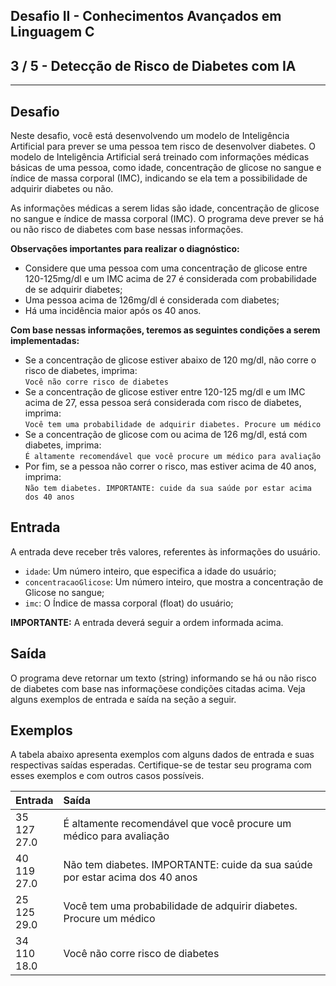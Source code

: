 Desafio II - Conhecimentos Avançados em Linguagem C
---------------------------------------------------
3 / 5 - Detecção de Risco de Diabetes com IA
--------------------------------------------

* * *

Desafio
-------

Neste desafio, você está desenvolvendo um modelo de Inteligência Artificial para prever se uma pessoa tem risco de
desenvolver diabetes. O modelo de Inteligência Artificial será treinado com informações médicas básicas de uma pessoa,
como idade, concentração de glicose no sangue e índice de massa corporal (IMC), indicando se ela tem a possibilidade de
adquirir diabetes ou não.

As informações médicas a serem lidas são idade, concentração de glicose no sangue e índice de massa corporal (IMC). O
programa deve prever se há ou não risco de diabetes com base nessas informações.

**Observações importantes para realizar o diagnóstico:**

* Considere que uma pessoa com uma concentração de glicose entre 120-125mg/dl e um IMC acima de 27 é considerada com
  probabilidade de se adquirir diabetes;
* Uma pessoa acima de 126mg/dl é considerada com diabetes;
* Há uma incidência maior após os 40 anos.

**Com base nessas informações, teremos as seguintes condições a serem implementadas:**

* Se a concentração de glicose estiver abaixo de 120 mg/dl, não corre o risco de diabetes, imprima:  
  `Você não corre risco de diabetes`
* Se a concentração de glicose estiver entre 120-125 mg/dl e um IMC acima de 27, essa pessoa será considerada com risco
  de diabetes, imprima:  
  `Você tem uma probabilidade de adquirir diabetes. Procure um médico`
* Se a concentração de glicose com ou acima de 126 mg/dl, está com diabetes, imprima:  
  `É altamente recomendável que você procure um médico para avaliação`
* Por fim, se a pessoa não correr o risco, mas estiver acima de 40 anos, imprima:  
  `Não tem diabetes. IMPORTANTE: cuide da sua saúde por estar acima dos 40 anos`

Entrada
-------

A entrada deve receber três valores, referentes às informações do usuário.

* `idade`: Um número inteiro, que especifica a idade do usuário;
* `concentracaoGlicose`: Um número inteiro, que mostra a concentração de Glicose no sangue;
* `imc`: O Índice de massa corporal (float) do usuário;

**IMPORTANTE:** A entrada deverá seguir a ordem informada acima.

Saída
-----

O programa deve retornar um texto (string) informando se há ou não risco de diabetes com base nas informaçõese condições
citadas acima. Veja alguns exemplos de entrada e saída na seção a seguir.

Exemplos
--------

A tabela abaixo apresenta exemplos com alguns dados de entrada e suas respectivas saídas esperadas. Certifique-se de
testar seu programa com esses exemplos e com outros casos possíveis.

| Entrada           | Saída                                                                        |
|:------------------|:-----------------------------------------------------------------------------|
| 35<br>127<br>27.0 | É altamente recomendável que você procure um médico para avaliação           |
| 40<br>119<br>27.0 | Não tem diabetes. IMPORTANTE: cuide da sua saúde por estar acima dos 40 anos |
| 25<br>125<br>29.0 | Você tem uma probabilidade de adquirir diabetes. Procure um médico           |
| 34<br>110<br>18.0 | Você não corre risco de diabetes                                             |
